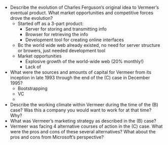 - Describe the evolution of Charles Ferguson’s original idea to Vermeer’s eventual product. What market opportunities and competitive forces drove the evolution?
	- Started off as a 3-part product:
		- Server for storing and transmitting info
		- Browser for retrieving the info
		- Development tool for creating online interfaces
	- Bc the world wide web already existed, no need for server structure or browers, just needed development tool
	- Market opportunities
		- Explosive growth of the world-wide web (20% monthly!)
		- Lack of 
- What were the sources and amounts of capital for Vermeer from its inception in late 1993 through the end of the (C) case in December 1995?
	- Bootstrapping
	- VC
	- 
- Describe the working climate within Vermeer during the time of the (B) case? Was this a company you would want to work for at that time? Why?
- What was Vermeer’s marketing strategy as described in the (B) case?
- Vermeer was facing 4 alternative courses of action in the (C) case. What were the pros and cons of these several alternatives? What about the pros and cons from Microsoft’s perspective?